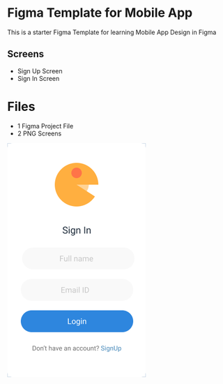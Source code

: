# Figma Template for Mobile App

This is a starter Figma Template for learning Mobile App Design in Figma

## Screens

- Sign Up Screen
- Sign In Screen

# Files

- 1 Figma Project File
- 2 PNG Screens

<img src="https://github.com/austinnoronha/FigmaTemplatesMobileApps/blob/master/Screen%20SignIn.png?raw=true">